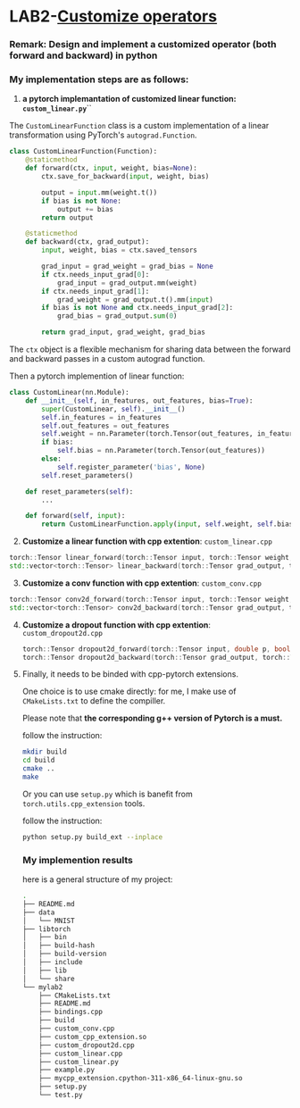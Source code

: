 # LAB2-[Customize operators](https://github.com/microsoft/AI-System/blob/main/Labs/BasicLabs/Lab2/README.md)

### __Remark: Design and implement a customized operator (both forward and backward) in python__

### My implementation steps are as follows:

1. **a pytorch implemantation of customized linear function: ``custom_linear.py``**``

The `CustomLinearFunction` class is a custom implementation of a linear transformation using PyTorch's `autograd.Function`.

```python
class CustomLinearFunction(Function):
    @staticmethod
    def forward(ctx, input, weight, bias=None):
        ctx.save_for_backward(input, weight, bias)

        output = input.mm(weight.t())
        if bias is not None:
            output += bias
        return output

    @staticmethod
    def backward(ctx, grad_output):
        input, weight, bias = ctx.saved_tensors

        grad_input = grad_weight = grad_bias = None
        if ctx.needs_input_grad[0]:
            grad_input = grad_output.mm(weight)
        if ctx.needs_input_grad[1]:
            grad_weight = grad_output.t().mm(input)
        if bias is not None and ctx.needs_input_grad[2]:
            grad_bias = grad_output.sum(0)

        return grad_input, grad_weight, grad_bias
```

The `ctx` object is a flexible mechanism for sharing data between the forward and backward passes in a custom autograd function.

Then a pytorch implemention of linear function:

```python
class CustomLinear(nn.Module):
    def __init__(self, in_features, out_features, bias=True):
        super(CustomLinear, self).__init__()
        self.in_features = in_features
        self.out_features = out_features
        self.weight = nn.Parameter(torch.Tensor(out_features, in_features))
        if bias:
            self.bias = nn.Parameter(torch.Tensor(out_features))
        else:
            self.register_parameter('bias', None)
        self.reset_parameters()

    def reset_parameters(self):
        ...

    def forward(self, input):
        return CustomLinearFunction.apply(input, self.weight, self.bias)
```

2. **Customize a linear function with cpp extention**: ``custom_linear.cpp``

```cpp
torch::Tensor linear_forward(torch::Tensor input, torch::Tensor weight, torch::Tensor bias);
std::vector<torch::Tensor> linear_backward(torch::Tensor grad_output, torch::Tensor input, torch::Tensor weight, torch::Tensor bias);
```

3. **Customize a conv function with cpp extention**: ``custom_conv.cpp``

```cpp
torch::Tensor conv2d_forward(torch::Tensor input, torch::Tensor weight, torch::Tensor bias, int64_t stride, int64_t padding);
std::vector<torch::Tensor> conv2d_backward(torch::Tensor grad_output, torch::Tensor input, torch::Tensor weight, int64_t stride, int64_t padding);
```

4. **Customize a dropout function with cpp extention**: ``custom_dropout2d.cpp``

   ```cpp
   torch::Tensor dropout2d_forward(torch::Tensor input, double p, bool training);
   torch::Tensor dropout2d_backward(torch::Tensor grad_output, torch::Tensor mask, double p);
   ```
5. Finally, it needs to be binded with cpp-pytorch extensions.

   One choice is to use cmake directly: for me, I make use of ``CMakeLists.txt`` to define the compiller.

   Please note that **the corresponding g++ version of Pytorch is a must.**

   follow the instruction:

   ```bash
   mkdir build
   cd build
   cmake ..
   make
   ```
   Or you can use ``setup.py`` which is banefit from ``torch.utils.cpp_extension`` tools.

   follow the instruction:

   ```bash
   python setup.py build_ext --inplace
   ```
   ### My implemention results

   here is a general structure of my project:


   ```bash
   .
   ├── README.md
   ├── data
   │   └── MNIST
   ├── libtorch
   │   ├── bin
   │   ├── build-hash
   │   ├── build-version
   │   ├── include
   │   ├── lib
   │   └── share
   └── mylab2
       ├── CMakeLists.txt
       ├── README.md
       ├── bindings.cpp
       ├── build
       ├── custom_conv.cpp
       ├── custom_cpp_extension.so
       ├── custom_dropout2d.cpp
       ├── custom_linear.cpp
       ├── custom_linear.py
       ├── example.py
       ├── mycpp_extension.cpython-311-x86_64-linux-gnu.so
       ├── setup.py
       └── test.py
   ```
